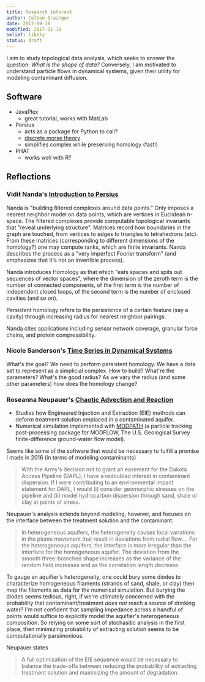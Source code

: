 ```yaml
---
title: Research Interest
author: Colton Grainger
date: 2017-09-30
modified: 2017-11-18
belief: likely 
status: draft 
---
```


I aim to study topological data analysis, which seeks to answer the question: *What is the shape of data?* Conversely, I am motivated to understand particle flows in dynamical systems, given their utility for modeling contaminant diffusion.

## Software
- JavaPlex
	- great tutorial, works with MatLab
- Persius 
	- acts as a package for Python to call?
	- [discrete morse theory](https://en.wikipedia.org/wiki/Discrete_Morse_theory)
	- simplifies complex while preserving homology (fast!)
- PHAT
	- works well with R?

## Reflections

### Vidit Nanda's [Introduction to Persius](https://www.youtube.com/watch?v=JqajfI4-WnM)

Nanda is "building filtered complexes around data points." Only imposes a nearest neighbor model on data points, which are vertices in Euclidean n-space. The filtered complexes provide computable topological invariants that "reveal underlying structure". Matrices record how boundaries in the graph are touched, from vertices to edges to triangles to tetrahedrons (etc). From these matrices (corresponding to different dimensions of the homology?) one may compute ranks, which are finite invariants. Nanda describes the process as a "very imperfect Fourier transform" (and emphasizes that it's not an invertible process). 

Nanda introduces Homology as that which "eats spaces and spits out sequences of vector spaces", where the dimension of the zeroth term is the number of connected components, of the first term is the number of independent closed loops, of the second term is the number of enclosed cavities (and so on).

Persistent homology refers to the persistence of a certain feature (say a cavity) through increasing radius for nearest neighbor pairings. 

Nanda cites applications including sensor network coverage, granular force chains, and protein compressibility.

### Nicole Sanderson's [Time Series in Dynamical Systems](https://arxiv.org/abs/1708.09359)

What's the goal? We need to perform persistent homology. We have a data set to represent as a simplicial complex. How to build? What're the parameters? What's the good radius? As we vary the radius (and some other parameters) how does the homology change?

### Roseanna Neupauer's [Chaotic Advection and Reaction](http://onlinelibrary.wiley.com/doi/10.1002/2013WR014057/full)

- Studies how Engineered Injection and Extraction (EIE) methods can deform treatment solution emplaced in a contaminated aquifer. 
- Numerical simulation implemented with [MODPATH](https://pubs.usgs.gov/of/1994/0464/report.pdf) (a particle tracking post-processing package for MODFLOW, The U.S. Geological Survey finite-difference ground-water flow model). 

Seems like some of the software that would be necessary to fulfill a promise I made in 2016 (in terms of modeling contaminants)
> With the Army's decision not to grant an easement for the Dakota Access Pipeline (DAPL), I have a redoubled interest in contaminant dispersion. If I were contributing to an environmental impact statement for DAPL, I would (i) consider geomorphic stresses on the pipeline and (ii) model hydrocarbon dispersion through sand, shale or clay at points of stress. 

Neupauer's analysis extends beyond modeling, however, and focuses on the interface between the treatment solution and the contaminant. 
> In heterogeneous aquifers, the heterogeneity causes local variations in the plume movement that result in deviations from radial flow.... For the heterogeneous aquifers, the interface is more irregular than the interface for the homogeneous aquifer. The deviation from the smooth three-branched shape increases as the variance of the random field increases and as the correlation length decrease.

To gauge an aquifier's heterogeneity, one could bury some diodes to characterize homogeneous filaments (strands of sand, shale, or clay) then map the filaments as data for the numerical simulation. But burying the diodes seems tedious, right, if we're utlimately concerned with the probability that contaminant/treatment *does not* reach a source of drinking water? I'm not confident that sampling impedance across a handful of points would suffice to explicitly model the aquifier's heterogeneous composition. So relying on some sort of stochasitic analysis in the first place, then minimizing probability of extracting solution seems to be computationally parsimonious. 

Neupauer states
>  A full optimization of the EIE sequence would be necessary to balance the trade-offs between reducing the probability of extracting treatment solution and maximizing the amount of degradation.
